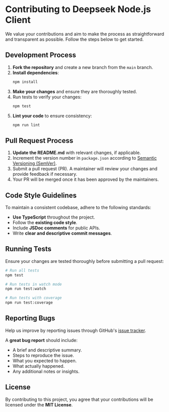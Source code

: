 # Contributing to Deepseek Node.js Client

We value your contributions and aim to make the process as straightforward and transparent as possible. Follow the steps below to get started.

## Development Process

1. **Fork the repository** and create a new branch from the `main` branch.
2. **Install dependencies**:
   ```bash
   npm install
   ```
3. **Make your changes** and ensure they are thoroughly tested.
4. Run tests to verify your changes:
   ```bash
   npm test
   ```
5. **Lint your code** to ensure consistency:
   ```bash
   npm run lint
   ```

## Pull Request Process

1. **Update the README.md** with relevant changes, if applicable.
2. Increment the version number in `package.json` according to [Semantic Versioning (SemVer)](https://semver.org/).
3. Submit a pull request (PR). A maintainer will review your changes and provide feedback if necessary.
4. Your PR will be merged once it has been approved by the maintainers.

## Code Style Guidelines

To maintain a consistent codebase, adhere to the following standards:
- **Use TypeScript** throughout the project.
- Follow the **existing code style**.
- Include **JSDoc comments** for public APIs.
- Write **clear and descriptive commit messages**.

## Running Tests

Ensure your changes are tested thoroughly before submitting a pull request:

```bash
# Run all tests
npm test

# Run tests in watch mode
npm run test:watch

# Run tests with coverage
npm run test:coverage
```

## Reporting Bugs

Help us improve by reporting issues through GitHub's [issue tracker](issues).

A **great bug report** should include:
- A brief and descriptive summary.
- Steps to reproduce the issue.
- What you expected to happen.
- What actually happened.
- Any additional notes or insights.

## License

By contributing to this project, you agree that your contributions will be licensed under the **MIT License**.

